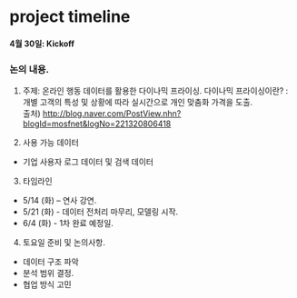 # project timeline

#### 4월 30일: Kickoff 
### 논의 내용.
1. 주제: 온라인 행동 데이터를 활용한 다이나믹 프라이싱.
다이나믹 프라이싱이란?
: 개별 고객의 특성 및 상황에 따라 실시간으로 개인 맞춤화 가격을 도출.  
출처) http://blog.naver.com/PostView.nhn?blogId=mosfnet&logNo=221320806418

2. 사용 가능 데이터 
- 기업 사용자 로그 데이터 및 검색 데이터

3. 타임라인
- 5/14 (화) – 연사 강연.    
- 5/21 (화) - 데이터 전처리 마무리, 모델링 시작.  
- 6/4 (화) - 1차 완료 예정일.  

4. 토요일 준비 및 논의사항.
- 데이터 구조 파악
- 분석 범위 결정.
- 협업 방식 고민

